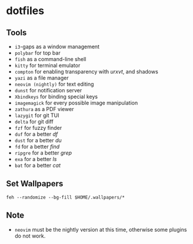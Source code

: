 # dotfiles

## Tools

- `i3`-gaps as a window management
- `polybar` for top bar
- `fish` as a command-line shell
- `kitty` for terminal emulator
- `compton` for enabling transparency with _urxvt_, and shadows
- `yazi` as a file manager
- `neovim (nightly)` for text editing
- `dunst` for notification server
- `Xbindkeys` for binding special keys
- `imagemagick` for every possible image manipulation
- `zathura` as a PDF viewer
- `lazygit` for git TUI
- `delta` for git diff
- `fzf` for fuzzy finder
- `duf` for a better _df_
- `dust` for a better _du_
- `fd` for a better _find_
- `ripgre` for a better _grep_
- `exa` for a better _ls_
- `bat` for a better _cat_

## Set Wallpapers

`feh --randomize --bg-fill $HOME/.wallpapers/*`

## Note

- `neovim` must be the nightly version at this time, otherwise some plugins do not work.
